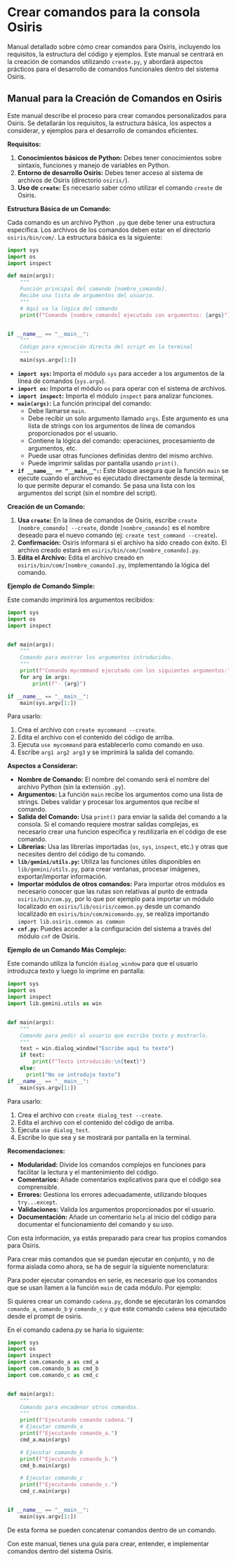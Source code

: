 # Crear comandos para la consola Osiris </h3>

Manual detallado sobre cómo crear comandos para Osiris, incluyendo los requisitos, la estructura del código y ejemplos. Este manual se centrará en la creación de comandos utilizando `create.py`, y abordará aspectos prácticos para el desarrollo de comandos funcionales dentro del sistema Osiris.

## Manual para la Creación de Comandos en Osiris

Este manual describe el proceso para crear comandos personalizados para Osiris. Se detallarán los requisitos, la estructura básica, los aspectos a considerar, y ejemplos para el desarrollo de comandos eficientes.

**Requisitos:**

1.  **Conocimientos básicos de Python:** Debes tener conocimientos sobre sintaxis, funciones y manejo de variables en Python.
2.  **Entorno de desarrollo Osiris:** Debes tener acceso al sistema de archivos de Osiris (directorio `osiris/`).
3.  **Uso de `create`:** Es necesario saber cómo utilizar el comando `create` de Osiris.

**Estructura Básica de un Comando:**

Cada comando es un archivo Python `.py` que debe tener una estructura específica. Los archivos de los comandos deben estar en el directorio  `osiris/bin/com/`. La estructura básica es la siguiente:

```python
import sys
import os
import inspect

def main(args):
    """
    Función principal del comando [nombre_comando].
    Recibe una lista de argumentos del usuario.
    """
    # Aquí va la lógica del comando
    print(f"Comando [nombre_comando] ejecutado con argumentos: {args}")


if __name__ == "__main__":
    """
    Código para ejecución directa del script en la terminal
    """
    main(sys.argv[1:])
```

*   **`import sys`:** Importa el módulo `sys` para acceder a los argumentos de la línea de comandos (`sys.argv`).
*   **`import os`:** Importa el módulo `os` para operar con el sistema de archivos.
*   **`import inspect`:** Importa el módulo `inspect` para analizar funciones.
*   **`main(args)`:** La función principal del comando:
    *   Debe llamarse `main`.
    *   Debe recibir un solo argumento llamado `args`. Este argumento es una lista de strings con los argumentos de línea de comandos proporcionados por el usuario.
    *   Contiene la lógica del comando: operaciones, procesamiento de argumentos, etc.
    *   Puede usar otras funciones definidas dentro del mismo archivo.
    *   Puede imprimir salidas por pantalla usando `print()`.
*   **`if __name__ == "__main__":`:** Este bloque asegura que la función `main` se ejecute cuando el archivo es ejecutado directamente desde la terminal, lo que permite depurar el comando. Se pasa una lista con los argumentos del script (sin el nombre del script).

**Creación de un Comando:**

1.  **Usa `create`:** En la línea de comandos de Osiris, escribe `create [nombre_comando] --create`, donde `[nombre_comando]` es el nombre deseado para el nuevo comando (ej: `create test_command --create`).
2.  **Confirmación:** Osiris informará si el archivo ha sido creado con éxito. El archivo creado estará en  `osiris/bin/com/[nombre_comando].py`.
3.  **Edita el Archivo:** Edita el archivo creado en `osiris/bin/com/[nombre_comando].py`, implementando la lógica del comando.

**Ejemplo de Comando Simple:**

Este comando imprimirá los argumentos recibidos:

```python
import sys
import os
import inspect


def main(args):
    """
    Comando para mostrar los argumentos introducidos.
    """
    print(f"Comando mycommand ejecutado con los siguientes argumentos:")
    for arg in args:
        print(f"- {arg}")

if __name__ == "__main__":
    main(sys.argv[1:])
```

Para usarlo:

1.  Crea el archivo con `create mycommand --create`.
2.  Edita el archivo con el contenido del código de arriba.
3.  Ejecuta `use mycommand` para establecerlo como comando en uso.
4.  Escribe  `arg1 arg2 arg3` y se imprimirá la salida del comando.

**Aspectos a Considerar:**

*   **Nombre de Comando:** El nombre del comando será el nombre del archivo Python (sin la extensión `.py`).
*   **Argumentos:** La función `main` recibe los argumentos como una lista de strings. Debes validar y procesar los argumentos que recibe el comando.
*   **Salida del Comando:** Usa `print()` para enviar la salida del comando a la consola. Si el comando requiere mostrar salidas complejas, es necesario crear una funcion específica y reutilizarla en el código de ese comando.
*   **Librerías:** Usa las librerías importadas (`os`, `sys`, `inspect`, etc.) y otras que necesites dentro del código de tu comando.
*   **`lib/gemini/utils.py`:** Utiliza las funciones útiles disponibles en `lib/gemini/utils.py`, para crear ventanas, procesar imágenes, exportar/importar información.
*    **Importar módulos de otros comandos:** Para importar otros módulos es necesario conocer que las rutas son relativas al punto de entrada `osiris/bin/com.py`, por lo que por ejemplo para importar un módulo localizado en  `osiris/lib/osiris/common.py` desde un comando localizado en `osiris/bin/com/micomando.py`, se realiza importando  `import lib.osiris.common as common`
*   **`cnf.py`:** Puedes acceder a la configuración del sistema a través del módulo `cnf` de Osiris.

**Ejemplo de un Comando Más Complejo:**

Este comando utiliza la función `dialog_window` para que el usuario introduzca texto y luego lo imprime en pantalla:

```python
import sys
import os
import inspect
import lib.gemini.utils as win


def main(args):
    """
    Comando para pedir al usuario que escriba texto y mostrarlo.
    """
    text = win.dialog_window("Escribe aquí tu texto")
    if text:
        print(f"Texto introducido:\n{text}")
    else:
      print("No se introdujo texto")
if __name__ == "__main__":
    main(sys.argv[1:])
```

Para usarlo:

1.  Crea el archivo con `create dialog_test --create`.
2.  Edita el archivo con el contenido del código de arriba.
3.  Ejecuta `use dialog_test`.
4.  Escribe lo que sea y se mostrará por pantalla en la terminal.

**Recomendaciones:**

*   **Modularidad:** Divide los comandos complejos en funciones para facilitar la lectura y el mantenimiento del código.
*   **Comentarios:** Añade comentarios explicativos para que el código sea comprensible.
*   **Errores:** Gestiona los errores adecuadamente, utilizando bloques `try...except`.
*   **Validaciones:** Valida los argumentos proporcionados por el usuario.
*   **Documentación:** Añade un comentario `help` al inicio del código para documentar el funcionamiento del comando y su uso.

Con esta información, ya estás preparado para crear tus propios comandos para Osiris.

Para crear más comandos que se puedan ejecutar en conjunto, y no de forma aislada como ahora, se ha de seguir la siguiente nomenclatura:

Para poder ejecutar comandos en serie, es necesario que los comandos que se usan llamen a la función `main` de cada módulo.
 Por ejemplo:

Si quieres crear un comando `cadena.py`, donde se ejecutarán los comandos `comando_a`, `comando_b` y `comando_c` y que este comando `cadena` sea ejecutado desde el prompt de osiris.

En el comando cadena.py se haria lo siguiente:
```python
import sys
import os
import inspect
import com.comando_a as cmd_a
import com.comando_b as cmd_b
import com.comando_c as cmd_c


def main(args):
    """
    Comando para encadenar otros comandos.
    """
    print(f"Ejecutando comando cadena.")
    # Ejecutar comando_a
    print(f"Ejecutando comando_a.")
    cmd_a.main(args)

    # Ejecutar comando_b
    print(f"Ejecutando comando_b.")
    cmd_b.main(args)

    # Ejecutar comando_c
    print(f"Ejecutando comando_c.")
    cmd_c.main(args)


if __name__ == "__main__":
    main(sys.argv[1:])
```

De esta forma se pueden concatenar comandos dentro de un comando.

Con este manual, tienes una guía para crear, entender, e implementar comandos dentro del sistema Osiris.
